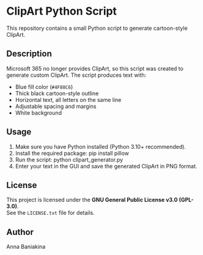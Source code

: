 # ClipArt Python Script

This repository contains a small Python script to generate cartoon-style ClipArt.  

## Description

Microsoft 365 no longer provides ClipArt, so this script was created to generate custom ClipArt. The script produces text with:

- Blue fill color (`#4F88C6`)
- Thick black cartoon-style outline
- Horizontal text, all letters on the same line
- Adjustable spacing and margins
- White background

## Usage

1. Make sure you have Python installed (Python 3.10+ recommended).  
2. Install the required package:
pip install pillow
3. Run the script:
python clipart_generator.py
4. Enter your text in the GUI and save the generated ClipArt in PNG format.

## License

This project is licensed under the **GNU General Public License v3.0 (GPL-3.0)**.  
See the `LICENSE.txt` file for details.

## Author

Anna Baniakina
